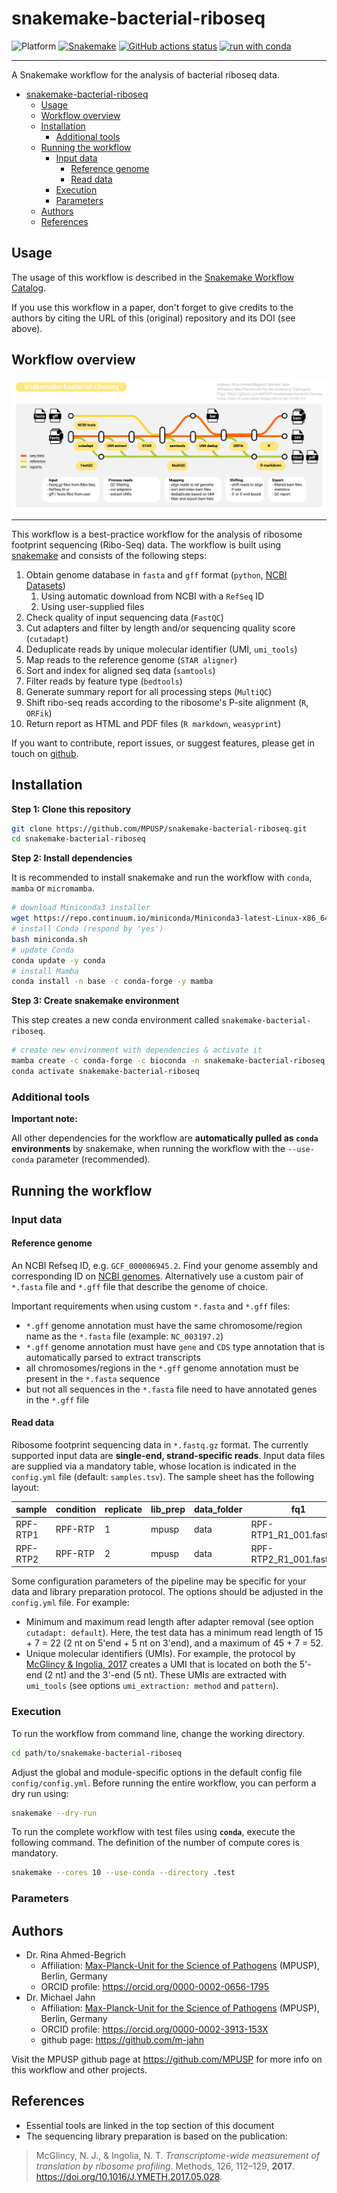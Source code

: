 # snakemake-bacterial-riboseq

![Platform](https://img.shields.io/badge/platform-all-green)
[![Snakemake](https://img.shields.io/badge/snakemake-≥7.0.0-brightgreen.svg)](https://snakemake.github.io)
[![GitHub actions status](https://github.com/MPUSP/snakemake-bacterial-riboseq/workflows/Tests/badge.svg?branch=main)](https://github.com/MPUSP/snakemake-bacterial-riboseq/actions?query=branch%3Amain+workflow%3ATests)
[![run with conda](http://img.shields.io/badge/run%20with-conda-3EB049?labelColor=000000&logo=anaconda)](https://docs.conda.io/en/latest/)

---

A Snakemake workflow for the analysis of bacterial riboseq data.

- [snakemake-bacterial-riboseq](#snakemake-bacterial-riboseq)
  - [Usage](#usage)
  - [Workflow overview](#workflow-overview)
  - [Installation](#installation)
    - [Additional tools](#additional-tools)
  - [Running the workflow](#running-the-workflow)
    - [Input data](#input-data)
      - [Reference genome](#reference-genome)
      - [Read data](#read-data)
    - [Execution](#execution)
    - [Parameters](#parameters)
  - [Authors](#authors)
  - [References](#references)

## Usage

The usage of this workflow is described in the [Snakemake Workflow Catalog](https://snakemake.github.io/snakemake-workflow-catalog/?usage=MPUSP%2Fsnakemake-bacterial-riboseq).

If you use this workflow in a paper, don't forget to give credits to the authors by citing the URL of this (original) repository and its DOI (see above).

## Workflow overview

<!-- include logo-->
<img src="resources/images/logo.png" align="center" />

----------

This workflow is a best-practice workflow for the analysis of ribosome footprint sequencing (Ribo-Seq) data.
The workflow is built using [snakemake](https://snakemake.readthedocs.io/en/stable/) and consists of the following steps:

 1. Obtain genome database in `fasta` and `gff` format (`python`, [NCBI Datasets](https://www.ncbi.nlm.nih.gov/datasets/docs/v2/))
    1. Using automatic download from NCBI with a `RefSeq` ID
    2. Using user-supplied files
 2. Check quality of input sequencing data (`FastQC`)
 3. Cut adapters and filter by length and/or sequencing quality score (`cutadapt`)
 4. Deduplicate reads by unique molecular identifier (UMI, `umi_tools`)
 5. Map reads to the reference genome (`STAR aligner`)
 6. Sort and index for aligned seq data (`samtools`)
 7. Filter reads by feature type (`bedtools`)
 8. Generate summary report for all processing steps (`MultiQC`)
 9. Shift ribo-seq reads according to the ribosome's P-site alignment (`R`, `ORFik`)
 10. Return report as HTML and PDF files (`R markdown`, `weasyprint`)

If you want to contribute, report issues, or suggest features, please get in touch on [github](https://github.com/MPUSP/snakemake-bacterial-riboseq).

## Installation

**Step 1: Clone this repository**

```bash
git clone https://github.com/MPUSP/snakemake-bacterial-riboseq.git
cd snakemake-bacterial-riboseq
```

**Step 2: Install dependencies**

It is recommended to install snakemake and run the workflow with `conda`, `mamba` or `micromamba`.

```bash
# download Miniconda3 installer
wget https://repo.continuum.io/miniconda/Miniconda3-latest-Linux-x86_64.sh -O miniconda.sh
# install Conda (respond by 'yes')
bash miniconda.sh
# update Conda
conda update -y conda
# install Mamba
conda install -n base -c conda-forge -y mamba
```

**Step 3: Create snakemake environment**

This step creates a new conda environment called `snakemake-bacterial-riboseq`.

```bash
# create new environment with dependencies & activate it
mamba create -c conda-forge -c bioconda -n snakemake-bacterial-riboseq snakemake pandas
conda activate snakemake-bacterial-riboseq
```

### Additional tools

**Important note:**

All other dependencies for the workflow are **automatically pulled as `conda` environments** by snakemake, when running the workflow with the `--use-conda` parameter (recommended).


## Running the workflow

### Input data

#### Reference genome

An NCBI Refseq ID, e.g. `GCF_000006945.2`. Find your genome assembly and corresponding ID on [NCBI genomes](https://www.ncbi.nlm.nih.gov/data-hub/genome/). Alternatively use a custom pair of `*.fasta` file and `*.gff` file that describe the genome of choice.

Important requirements when using custom `*.fasta` and `*.gff` files:

- `*.gff` genome annotation must have the same chromosome/region name as the `*.fasta` file (example: `NC_003197.2`)
- `*.gff` genome annotation must have `gene` and `CDS` type annotation that is automatically parsed to extract transcripts
- all chromosomes/regions in the `*.gff` genome annotation must be present in the `*.fasta` sequence
- but not all sequences in the `*.fasta` file need to have annotated genes in the `*.gff` file

#### Read data

Ribosome footprint sequencing data in `*.fastq.gz` format. The currently supported input data are **single-end, strand-specific reads**. Input data files are supplied via a mandatory table, whose location is indicated in the `config.yml` file (default: `samples.tsv`). The sample sheet has the following layout:

| sample   | condition | replicate | lib_prep | data_folder | fq1                      |
| -------- | --------- | --------- | -------- | ----------- | ------------------------ |
| RPF-RTP1 | RPF-RTP   | 1         | mpusp    | data        | RPF-RTP1_R1_001.fastq.gz |
| RPF-RTP2 | RPF-RTP   | 2         | mpusp    | data        | RPF-RTP2_R1_001.fastq.gz |

Some configuration parameters of the pipeline may be specific for your data and library preparation protocol. The options should be adjusted in the `config.yml` file. For example:

- Minimum and maximum read length after adapter removal (see option `cutadapt: default`). Here, the test data has a minimum read length of 15 + 7 = 22 (2 nt on 5'end + 5 nt on 3'end), and a maximum of 45 + 7 = 52.
- Unique molecular identifiers (UMIs). For example, the protocol by [McGlincy & Ingolia, 2017](https://doi.org/10.1016/J.YMETH.2017.05.028) creates a UMI that is located on both the 5'-end (2 nt) and the 3'-end (5 nt). These UMIs are extracted with `umi_tools` (see options `umi_extraction: method` and `pattern`).

### Execution

To run the workflow from command line, change the working directory.

```bash
cd path/to/snakemake-bacterial-riboseq
```

Adjust the global and module-specific options in the default config file `config/config.yml`.
Before running the entire workflow, you can perform a dry run using:

```bash
snakemake --dry-run
```

To run the complete workflow with test files using **`conda`**, execute the following command. The definition of the number of compute cores is mandatory.

```bash
snakemake --cores 10 --use-conda --directory .test
```

### Parameters


## Authors

- Dr. Rina Ahmed-Begrich
  - Affiliation: [Max-Planck-Unit for the Science of Pathogens](https://www.mpusp.mpg.de/) (MPUSP), Berlin, Germany
  - ORCID profile: https://orcid.org/0000-0002-0656-1795
- Dr. Michael Jahn
  - Affiliation: [Max-Planck-Unit for the Science of Pathogens](https://www.mpusp.mpg.de/) (MPUSP), Berlin, Germany
  - ORCID profile: https://orcid.org/0000-0002-3913-153X
  - github page: https://github.com/m-jahn


Visit the MPUSP github page at https://github.com/MPUSP for more info on this workflow and other projects.

## References

- Essential tools are linked in the top section of this document
- The sequencing library preparation is based on the publication:
> McGlincy, N. J., & Ingolia, N. T. _Transcriptome-wide measurement of translation by ribosome profiling_. Methods, 126, 112–129, **2017**. https://doi.org/10.1016/J.YMETH.2017.05.028.
